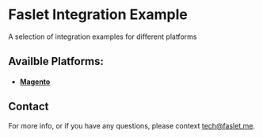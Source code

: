 # Faslet Integration Example
A selection of integration examples for different platforms 

## Availble Platforms:
- #### [Magento](https://github.com/Faslet/integration_examples/tree/main/magento2)


## Contact

For more info, or if you have any questions, please context tech@faslet.me.
